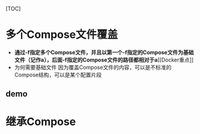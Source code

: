 [TOC]

# 多个Compose文件覆盖
* **通过-f指定多个Compose文件，并且以第一个-f指定的Compose文件为基础文件（记作a），后面-f指定的Compose文件的路径都相对于a**[[Docker重点]]
* 为何需要基础文件
	因为覆盖Compose文件的内容，可以是不标准的Compose结构，可以是某个配置片段

## demo


# 继承Compose